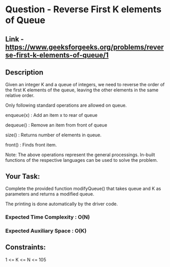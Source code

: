 # Question - Reverse First K elements of Queue

## Link - https://www.geeksforgeeks.org/problems/reverse-first-k-elements-of-queue/1

## Description

Given an integer K and a queue of integers, we need to reverse the order of the first K elements of the queue, leaving the other elements in the same relative order.

Only following standard operations are allowed on queue.

enqueue(x) : Add an item x to rear of queue

dequeue() : Remove an item from front of queue

size() : Returns number of elements in queue.

front() : Finds front item.

Note: The above operations represent the general processings. In-built functions of the respective languages can be used to solve the problem.

## Your Task:

Complete the provided function modifyQueue() that takes queue and K as parameters and returns a modified queue. 

The printing is done automatically by the driver code.

### Expected Time Complexity : O(N)

### Expected Auxiliary Space : O(K)

## Constraints:

1 <= K <= N <= 105

